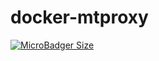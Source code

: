 # docker-mtproxy


[![MicroBadger Size](https://img.shields.io/microbadger/image-size/kolahzary/mtproxy/latest.svg)](https://hub.docker.com/r/kolahzary/mtproxy/)
